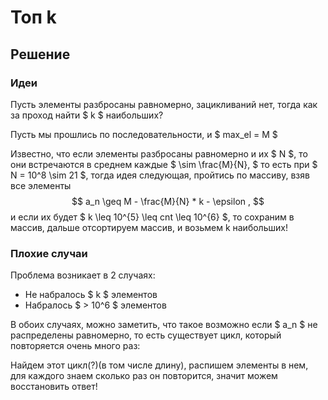 # Топ k

## Решение

### Идеи

Пусть элементы разбросаны равномерно, зацикливаний нет, тогда как за проход найти $ k $ наибольших?

Пусть мы прошлись по последовательности, и $ max\_el = M $

Известно, что если элементы разбросаны равномерно и их $ N $, то они встречаются в среднем каждые $ \sim \frac{M}{N}, $ то есть при $ N = 10^8 \sim 21 $, тогда идея следующая, пройтись по массиву, взяв все элементы $$ a_n \geq M - \frac{M}{N} * k - \epsilon , $$ и если их будет $ k \leq 10^{5} \leq cnt \leq 10^{6} $, то сохраним в массив, дальше отсортируем массив, и возьмем k наибольших!

### Плохие случаи

Проблема возникает в 2 случаях:

- Не набралось $ k $ элементов
- Набралось $ > 10^6 $ элементов

В обоих случаях, можно заметить, что такое возможно если $ a_n $ не распределены равномерно, то есть существует цикл, который повторяется очень много раз:

Найдем этот цикл(?)(в том числе длину), распишем элементы в нем, для каждого знаем сколько раз он повторится, значит можем восстановить ответ!